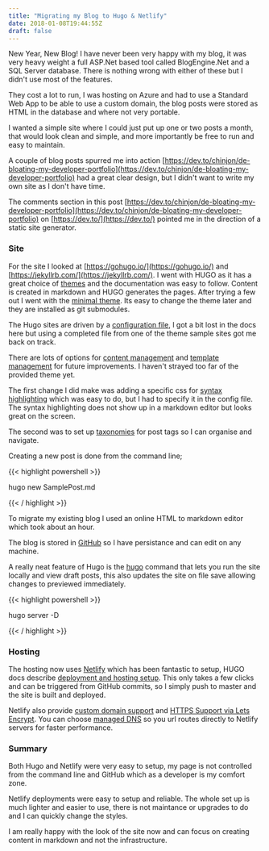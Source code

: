 ```yaml
---
title: "Migrating my Blog to Hugo & Netlify"
date: 2018-01-08T19:44:55Z
draft: false
---
```


New Year, New Blog! I have never been very happy with my blog, it was very heavy weight a full ASP.Net based tool called BlogEngine.Net and a SQL Server database. There is nothing wrong with either of these but I didn't use most of the features.

They cost a lot to run, I was hosting on Azure and had to use a Standard Web App to be able to use a custom domain, the blog posts were stored as HTML in the database and where not very portable.

I wanted a simple site where I could just put up one or two posts a month, that would look clean and simple, and more importantly be free to run and easy to maintain.

A couple of blog posts spurred me into action [https://dev.to/chinjon/de-bloating-my-developer-portfolio](https://dev.to/chinjon/de-bloating-my-developer-portfolio) had a great clear design, but I didn't want to write my own site as I don't have time. 

The comments section in this post [https://dev.to/chinjon/de-bloating-my-developer-portfolio](https://dev.to/chinjon/de-bloating-my-developer-portfolio) on [https://dev.to/](https://dev.to/) pointed me in the direction of a static site generator.

### Site

For the site I looked at [https://gohugo.io/](https://gohugo.io/) and [https://jekyllrb.com/](https://jekyllrb.com/). I went with HUGO as it has a great choice of [themes](https://themes.gohugo.io/) and the documentation was easy to follow. Content is created in markdown and HUGO generates the pages. After trying a few out I went with the [minimal theme](https://themes.gohugo.io/minimal/). Its easy to change the theme later and they are installed as git submodules.

The Hugo sites are driven by a [configuration file](https://gohugo.io/getting-started/configuration/), I got a bit lost in the docs here but using a completed file from one of the theme sample sites got me back on track.

There are lots of options for [content management](https://gohugo.io/content-management/) and [template management](https://gohugo.io/templates/) for future improvements. I haven't strayed too far of the provided theme yet.

The first change I did make was adding a specific css for [syntax highlighting](https://themes.gohugo.io/minimal/) which was easy to do, but I had to specify it in the config file. The syntax highlighting does not show up in a markdown editor but looks great on the screen.


The second was to set up [taxonomies](https://gohugo.io/content-management/taxonomies/) for post tags so I can organise and navigate.

Creating a new post is done from the command line;

{{< highlight powershell >}}

hugo new SamplePost.md

{{< / highlight >}}

To migrate my existing blog I used an online HTML to markdown editor which took about an hour.

The blog is stored in [GitHub](https://github.com/jongregory/PersonalWebsite) so I have persistance and can edit on any machine.

A really neat feature of Hugo is the [hugo](https://gohugo.io/commands/hugo/) command that lets you run the site locally and view draft posts, this also updates the site on file save allowing changes to previewed immediately.

{{< highlight powershell >}}

hugo server -D

{{< / highlight >}}

### Hosting

The hosting now uses [Netlify](https://www.netlify.com/) which has been fantastic to setup, HUGO docs describe [deployment and hosting setup](https://gohugo.io/hosting-and-deployment/hosting-on-netlify/). This only takes a few clicks and can be triggered from GitHub commits, so I simply push to master and the site is built and deployed.

Netlify also provide [custom domain support](https://www.netlify.com/docs/custom-domains/) and [HTTPS Support via Lets Encrypt](https://www.netlify.com/docs/ssl/). You can choose [managed DNS](https://www.netlify.com/docs/dns/) so you url routes directly to Netlify servers for faster performance.

### Summary

Both Hugo and Netlify were very easy to setup, my page is not controlled from the command line and GitHub which as a developer is my comfort zone. 

Netlify deployments were easy to setup and reliable. The whole set up is much lighter and easier to use, there is not maintance or upgrades to do and I can quickly change the styles.

I am really happy with the look of the site now and can focus on creating content in markdown and not the infrastructure. 
